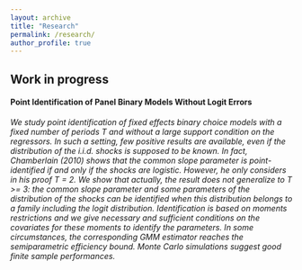 ```yaml
---
layout: archive
title: "Research"
permalink: /research/
author_profile: true
---
```




## Work in progress

#### Point Identification of Panel Binary Models Without Logit Errors
*We study point identification of fixed effects binary choice models with a fixed number of periods T and without a large support condition on the regressors. In such a setting, few positive results are available, even if the distribution of the i.i.d. shocks is supposed to be known. In fact, Chamberlain (2010) shows that the common slope parameter is point-identified if and only if the shocks are logistic. However, he only considers in his proof T = 2. We show that actually, the result does not generalize to T >= 3: the common slope parameter and some parameters of the distribution of the shocks can be identified when this distribution belongs to a family including the logit distribution. Identification is based on moments restrictions and we give necessary and sufficient conditions on the covariates for these moments to identify the parameters. In some circumstances, the corresponding GMM estimator reaches the semiparametric efficiency bound. Monte Carlo simulations suggest good finite sample performances.*
